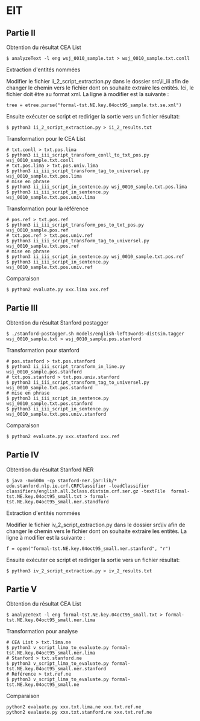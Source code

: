 # EIT

## Partie II

Obtention du résultat CEA List
```shell
$ analyzeText -l eng wsj_0010_sample.txt > wsj_0010_sample.txt.conll
```

Extraction d'entités nommées

Modifier le fichier ii_2_script_extraction.py dans le dossier src\ii_iii afin de changer le chemin vers le fichier dont on souhaite extraire les entités.
Ici, le fichier doit être au format xml.
La ligne à modifier est la suivante :
```shell
tree = etree.parse("formal-tst.NE.key.04oct95_sample.txt.se.xml")
```
Ensuite exécuter ce script  et rediriger la sortie vers un fichier résultat:

```shell
$ python3 ii_2_script_extraction.py > ii_2_results.txt
```


Transformation pour le CEA List
```shell
# txt.conll > txt.pos.lima
$ python3 ii_iii_script_transform_conll_to_txt_pos.py wsj_0010_sample.txt.conll
# txt.pos.lima > txt.pos.univ.lima
$ python3 ii_iii_script_transform_tag_to_universel.py wsj_0010_sample.txt.pos.lima
# mise en phrase
$ python3 ii_iii_script_in_sentence.py wsj_0010_sample.txt.pos.lima
$ python3 ii_iii_script_in_sentence.py wsj_0010_sample.txt.pos.univ.lima
```
Transformation pour la référence
```shell
# pos.ref > txt.pos.ref
$ python3 ii_iii_script_transform_pos_to_txt_pos.py wsj_0010_sample.pos.ref
# txt.pos.ref > txt.pos.univ.ref
$ python3 ii_iii_script_transform_tag_to_universel.py wsj_0010_sample.txt.pos.ref
# mise en phrase
$ python3 ii_iii_script_in_sentence.py wsj_0010_sample.txt.pos.ref
$ python3 ii_iii_script_in_sentence.py wsj_0010_sample.txt.pos.univ.ref
```
Comparaison 
```shell
$ python2 evaluate.py xxx.lima xxx.ref
```
## Partie III
Obtention du résultat Stanford postagger
```shell
$ ./stanford-postagger.sh models/english-left3words-distsim.tagger wsj_0010_sample.txt > wsj_0010_sample.pos.stanford
```

Transformation pour stanford
```shell
# pos.stanford > txt.pos.stanford
$ python3 ii_iii_script_transform_in_line.py wsj_0010_sample.pos.stanford
# txt.pos.stanford > txt.pos.univ.stanford
$ python3 ii_iii_script_transform_tag_to_universel.py wsj_0010_sample.txt.pos.stanford
# mise en phrase
$ python3 ii_iii_script_in_sentence.py wsj_0010_sample.txt.pos.stanford
$ python3 ii_iii_script_in_sentence.py wsj_0010_sample.txt.pos.univ.stanford
```
Comparaison 
```shell
$ python2 evaluate.py xxx.stanford xxx.ref
```
## Partie IV
Obtention du résultat Stanford NER
```shell
$ java -mx600m -cp stanford-ner.jar:lib/* edu.stanford.nlp.ie.crf.CRFClassifier -loadClassifier classifiers/english.all.3class.distsim.crf.ser.gz -textFile  formal-tst.NE.key.04oct95_small.txt > formal-tst.NE.key.04oct95_small.ner.standford 
```

Extraction d'entités nommées

Modifier le fichier iv_2_script_extraction.py dans le dossier src\iv afin de changer le chemin vers le fichier dont on souhaite extraire les entités.
La ligne à modifier est la suivante :
```shell
f = open("formal-tst.NE.key.04oct95_small.ner.stanford", "r")
```
Ensuite exécuter ce script  et rediriger la sortie vers un fichier résultat:

```shell
$ python3 iv_2_script_extraction.py > iv_2_results.txt
```

## Partie V
Obtention du résultat CEA List
```shell
$ analyzeText -l eng formal-tst.NE.key.04oct95_small.txt > formal-tst.NE.key.04oct95_small.ner.lima
```
Transformation pour analyse
```shell
# CEA List > txt.lima.ne
$ python3 v_script_lima_to_evaluate.py formal-tst.NE.key.04oct95_small.ner.lima
# Stanford > txt.stanford.ne
$ python3 v_script_lima_to_evaluate.py formal-tst.NE.key.04oct95_small.ner.stanford
# Référence > txt.ref.ne
$ python3 v_script_lima_to_evaluate.py formal-tst.NE.key.04oct95_small.ne
```
Comparaison
```shell
python2 evaluate.py xxx.txt.lima.ne xxx.txt.ref.ne
python2 evaluate.py xxx.txt.stanford.ne xxx.txt.ref.ne
```
